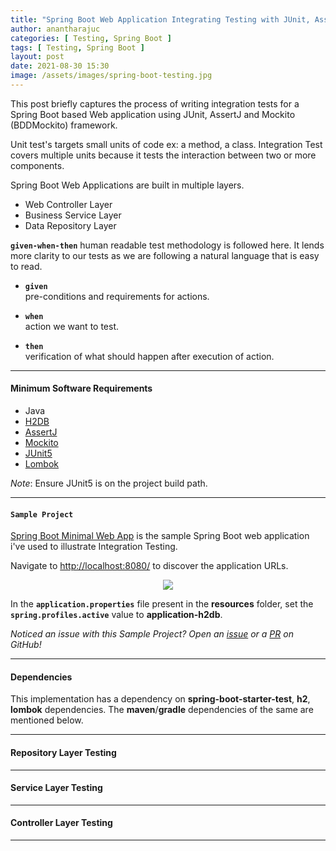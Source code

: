 ```yaml
---
title: "Spring Boot Web Application Integrating Testing with JUnit, AssertJ and Mockito (BDDMockito)"
author: anantharajuc
categories: [ Testing, Spring Boot ]
tags: [ Testing, Spring Boot ]
layout: post
date: 2021-08-30 15:30
image: /assets/images/spring-boot-testing.jpg
---
```


This post briefly captures the process of writing integration tests for a Spring Boot based Web application using JUnit, AssertJ and Mockito (BDDMockito) framework.

Unit test's targets small units of code ex: a method, a class. Integration Test covers multiple units because it tests the interaction between two or more components. 

Spring Boot Web Applications are built in multiple layers. 

- Web Controller Layer  
- Business Service Layer  
- Data Repository Layer  

**`given-when-then`** human readable test methodology is followed here. It lends more clarity to our tests as we are following a natural language that is easy to read.

- **`given`**  
pre-conditions and requirements for actions.  

- **`when`**  
action we want to test.  

- **`then`**  
verification of what should happen after execution of action.  

---

#### Minimum Software Requirements

- Java
- [H2DB](https://www.h2database.com/html/main.html)
- [AssertJ](https://assertj.github.io/doc/)
- [Mockito](https://site.mockito.org/)
- [JUnit5](https://junit.org/junit5/)
- [Lombok](https://projectlombok.org/)

*Note*: Ensure JUnit5 is on the project build path.

---

#### **`Sample Project`**

[Spring Boot Minimal Web App](https://github.com/AnanthaRajuC/Spring-Boot-Minimal-Web-App) is the sample Spring Boot web application i've used to illustrate Integration Testing.  

Navigate to [http://localhost:8080/](http://localhost:8080/) to discover the application URLs.  

<div style="text-align:center"><img src="{{ site.baseurl }}/assets/images/common/spring-boot-minimal-web-app.PNG" /></div>  

In the **`application.properties`** file present in the **resources** folder, set the **`spring.profiles.active`** value to **application-h2db**.  

*Noticed an issue with this Sample Project? Open an [issue](https://github.com/AnanthaRajuC/Spring-Boot-Minimal-Web-App/issues) or a [PR](https://github.com/AnanthaRajuC/Spring-Boot-Minimal-Web-App/pulls) on GitHub!*

---

#### Dependencies

This implementation has a dependency on **spring-boot-starter-test**, **h2**, **lombok** dependencies. The **maven**/**gradle** dependencies of the same are mentioned below.

<script src="https://gist.github.com/AnanthaRajuC/c045ba794147177ae597218f685e6132.js"></script>

---

#### Repository Layer Testing

<script src="https://gist.github.com/AnanthaRajuC/9e296dda506d9680cfeb5e8591a8a659.js"></script>

---

#### Service Layer Testing

<script src="https://gist.github.com/AnanthaRajuC/f9a2dd9181be4107c0f3d464525c1c3c.js"></script>

---

#### Controller Layer Testing

<script src="https://gist.github.com/AnanthaRajuC/160cd6892908f1b225bd1eee7de73c72.js"></script>

---
